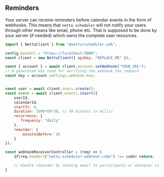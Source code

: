 ## Reminders

Your server can receive reminders before calendar events in the form of webhooks.
This means that `nettu scheduler` will not notify your users through other means like email,
phone etc. That is supposed to be done by your server (if needed) which owns the complete user resources.

```js
import { NettuClient } from "@nettu/scheduler-sdk";

config.baseUrl = "https://localhost:5000";
const client = new NettuClient({ apiKey: "REPLACE_ME" });

const { account } = await client.account.setWebhook("YOUR_URL");
// A generated key used for verifying the webhook the request
const key = account.settings.webhook.key;


const user = await client.users.create();
const event = await client.events.insert({ 
    userId, 
    calendarId, 
    startTs: 0,
    duration: 1000*60*30, // 30 minutes in millis
    recurrence: {
       frequenzy: "daily" 
    }, 
    reminder: {
        minutesBefore: 20
    } 
});

const webhookReceiverController = (req) => {
    if(req.headers["nettu-scheduler-webhook-code"] !== code) return;

    // Handle reminder by sending email to participants or whatever is needed
}

```
